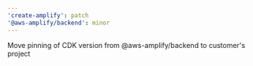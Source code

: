 ```yaml
---
'create-amplify': patch
'@aws-amplify/backend': minor
---
```


Move pinning of CDK version from @aws-amplify/backend to customer's project
